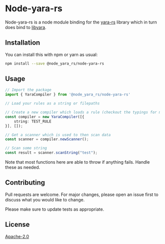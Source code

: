 # Node-yara-rs

Node-yara-rs is a node module binding for the [yara-rs](https://github.com/Hugal31/yara-rust/) library which in turn does bind to [libyara](https://github.com/VirusTotal/yara).

## Installation

You can install this with npm or yarn as usual:

```bash
npm install --save @node_yara_rs/node-yara-rs
```

## Usage

```typescript
// Import the package
import { YaraCompiler } from '@node_yara_rs/node-yara-rs'

// Load your rules as a string or filepaths

// Create a new compiler which loads a rule (checkout the typings for more details)
const compiler = new YaraCompiler([{
    string: TEST_RULE
}], []);

// Get a scanner which is used to then scan data
const scanner = compiler.newScanner();

// Scan some string
const result = scanner.scanString("test");
```

Note that most functions here are able to throw if anything fails. Handle these as needed.

## Contributing

Pull requests are welcome. For major changes, please open an issue first
to discuss what you would like to change.

Please make sure to update tests as appropriate.

## License

[Apache-2.0](https://choosealicense.com/licenses/apache-2.0/)
